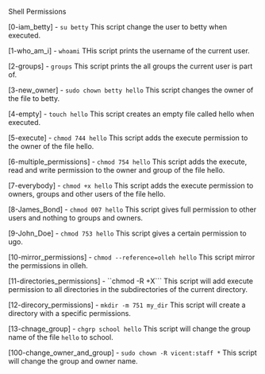 Shell Permissions

[0-iam_betty] - ```su betty``` This script change the user to betty when executed.

[1-who_am_i] - ```whoami``` THis script prints the username of the current user.

[2-groups] - ```groups``` This script prints the all groups the current user is  part of.

[3-new_owner] - ```sudo chown betty hello``` This script changes the owner of the file to betty.

[4-empty] - ```touch hello``` This script creates an empty file called hello when executed.

[5-execute] - ```chmod 744 hello``` This script adds the execute permission to the owner of the file hello.

[6-multiple_permissions] - ```chmod 754 hello``` This script adds the execute, read and write permission to the owner and group of the file hello.

[7-everybody] - ```chmod +x hello``` This script adds the execute permission to owners, groups and other users of the file hello.

[8-James_Bond] - ```chmod 007 hello``` This script gives full permission to other users and nothing to groups and owners.

[9-John_Doe] - ```chmod 753 hello``` This script gives a certain permission to ugo.

[10-mirror_permissions] - ```chmod --reference=olleh hello``` This script mirror the permissions in olleh.

[11-directories_permissions] - ``chmod -R +X``` This script will add execute permission to all directories in the subdirectories of the current directory.

[12-direcory_permissions] - ```mkdir -m 751 my_dir``` This script will create a directory with a specific permissions.

[13-chnage_group] - ```chgrp school hello``` This script will change the group name of the file ```hello``` to school.

[100-change_owner_and_group] - ```sudo chown -R vicent:staff *``` This script will change the group and owner name.
